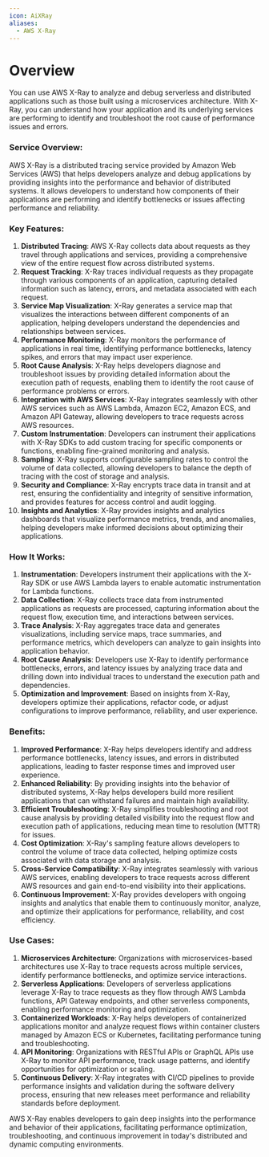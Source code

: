```yaml
---
icon: AiXRay
aliases:
  - AWS X-Ray
---
```

# Overview

You can use AWS X-Ray to analyze and debug serverless and distributed applications such as those built using a microservices architecture. With X-Ray, you can understand how your application and its underlying services are performing to identify and troubleshoot the root cause of performance issues and errors.

### Service Overview:

AWS X-Ray is a distributed tracing service provided by Amazon Web Services (AWS) that helps developers analyze and debug applications by providing insights into the performance and behavior of distributed systems. It allows developers to understand how components of their applications are performing and identify bottlenecks or issues affecting performance and reliability.

### Key Features:

1. **Distributed Tracing**: AWS X-Ray collects data about requests as they travel through applications and services, providing a comprehensive view of the entire request flow across distributed systems.
2. **Request Tracking**: X-Ray traces individual requests as they propagate through various components of an application, capturing detailed information such as latency, errors, and metadata associated with each request.
3. **Service Map Visualization**: X-Ray generates a service map that visualizes the interactions between different components of an application, helping developers understand the dependencies and relationships between services.
4. **Performance Monitoring**: X-Ray monitors the performance of applications in real time, identifying performance bottlenecks, latency spikes, and errors that may impact user experience.
5. **Root Cause Analysis**: X-Ray helps developers diagnose and troubleshoot issues by providing detailed information about the execution path of requests, enabling them to identify the root cause of performance problems or errors.
6. **Integration with AWS Services**: X-Ray integrates seamlessly with other AWS services such as AWS Lambda, Amazon EC2, Amazon ECS, and Amazon API Gateway, allowing developers to trace requests across AWS resources.
7. **Custom Instrumentation**: Developers can instrument their applications with X-Ray SDKs to add custom tracing for specific components or functions, enabling fine-grained monitoring and analysis.
8. **Sampling**: X-Ray supports configurable sampling rates to control the volume of data collected, allowing developers to balance the depth of tracing with the cost of storage and analysis.
9. **Security and Compliance**: X-Ray encrypts trace data in transit and at rest, ensuring the confidentiality and integrity of sensitive information, and provides features for access control and audit logging.
10. **Insights and Analytics**: X-Ray provides insights and analytics dashboards that visualize performance metrics, trends, and anomalies, helping developers make informed decisions about optimizing their applications.

### How It Works:

1. **Instrumentation**: Developers instrument their applications with the X-Ray SDK or use AWS Lambda layers to enable automatic instrumentation for Lambda functions.
2. **Data Collection**: X-Ray collects trace data from instrumented applications as requests are processed, capturing information about the request flow, execution time, and interactions between services.
3. **Trace Analysis**: X-Ray aggregates trace data and generates visualizations, including service maps, trace summaries, and performance metrics, which developers can analyze to gain insights into application behavior.
4. **Root Cause Analysis**: Developers use X-Ray to identify performance bottlenecks, errors, and latency issues by analyzing trace data and drilling down into individual traces to understand the execution path and dependencies.
5. **Optimization and Improvement**: Based on insights from X-Ray, developers optimize their applications, refactor code, or adjust configurations to improve performance, reliability, and user experience.

### Benefits:

1. **Improved Performance**: X-Ray helps developers identify and address performance bottlenecks, latency issues, and errors in distributed applications, leading to faster response times and improved user experience.
2. **Enhanced Reliability**: By providing insights into the behavior of distributed systems, X-Ray helps developers build more resilient applications that can withstand failures and maintain high availability.
3. **Efficient Troubleshooting**: X-Ray simplifies troubleshooting and root cause analysis by providing detailed visibility into the request flow and execution path of applications, reducing mean time to resolution (MTTR) for issues.
4. **Cost Optimization**: X-Ray's sampling feature allows developers to control the volume of trace data collected, helping optimize costs associated with data storage and analysis.
5. **Cross-Service Compatibility**: X-Ray integrates seamlessly with various AWS services, enabling developers to trace requests across different AWS resources and gain end-to-end visibility into their applications.
6. **Continuous Improvement**: X-Ray provides developers with ongoing insights and analytics that enable them to continuously monitor, analyze, and optimize their applications for performance, reliability, and cost efficiency.

### Use Cases:

1. **Microservices Architecture**: Organizations with microservices-based architectures use X-Ray to trace requests across multiple services, identify performance bottlenecks, and optimize service interactions.
2. **Serverless Applications**: Developers of serverless applications leverage X-Ray to trace requests as they flow through AWS Lambda functions, API Gateway endpoints, and other serverless components, enabling performance monitoring and optimization.
3. **Containerized Workloads**: X-Ray helps developers of containerized applications monitor and analyze request flows within container clusters managed by Amazon ECS or Kubernetes, facilitating performance tuning and troubleshooting.
4. **API Monitoring**: Organizations with RESTful APIs or GraphQL APIs use X-Ray to monitor API performance, track usage patterns, and identify opportunities for optimization or scaling.
5. **Continuous Delivery**: X-Ray integrates with CI/CD pipelines to provide performance insights and validation during the software delivery process, ensuring that new releases meet performance and reliability standards before deployment.

AWS X-Ray enables developers to gain deep insights into the performance and behavior of their applications, facilitating performance optimization, troubleshooting, and continuous improvement in today's distributed and dynamic computing environments.